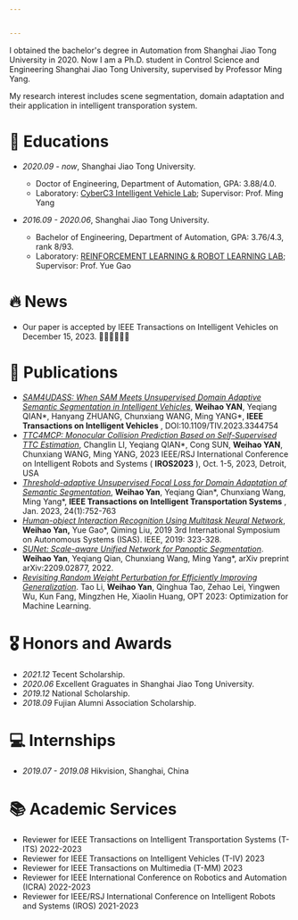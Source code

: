 ```yaml
---


---
```

<span class='anchor' id='about-me'></span>

I obtained the bachelor's degree in Automation from Shanghai Jiao Tong University in 2020. Now I am a Ph.D. student in Control Science and Engineering Shanghai Jiao Tong University, supervised by Professor Ming Yang.

My research interest includes scene segmentation, domain adaptation and their application in intelligent transporation system.

# 📖 Educations

- *2020.09 - now*, 	Shanghai Jiao Tong University.

  - Doctor of Engineering, Department of Automation, GPA: 3.88/4.0.

  * Laboratory: [CyberC3 Intelligent Vehicle Lab](https://cyberc3.sjtu.edu.cn/); Supervisor: Prof. Ming Yang
- *2016.09 - 2020.06*, 	Shanghai Jiao Tong University.

  - Bachelor of Engineering, Department of Automation, GPA: 3.76/4.3, rank 8/93.

  * Laboratory: [REINFORCEMENT LEARNING &amp; ROBOT LEARNING LAB](https://gaoyue.sjtu.edu.cn/index.html); Supervisor: Prof. Yue Gao

# 🔥 News

- Our paper is accepted by IEEE Transactions on Intelligent Vehicles on December 15, 2023. 🔔🔔🔔🎉🎉🎉

# 📝 Publications

* *[SAM4UDASS: When SAM Meets Unsupervised Domain Adaptive Semantic Segmentation in Intelligent Vehicles](https://ieeexplore.ieee.org/document/10366854)*, **Weihao YAN**, Yeqiang QIAN*, Hanyang ZHUANG, Chunxiang WANG, Ming YANG*, **IEEE Transactions on Intelligent Vehicles** , DOI:10.1109/TIV.2023.3344754
* *[TTC4MCP: Monocular Collision Prediction Based on Self-Supervised TTC Estimation](https://ieeexplore.ieee.org/abstract/document/10341966)*, Changlin LI, Yeqiang QIAN*, Cong SUN, **Weihao YAN**, Chunxiang WANG, Ming YANG, 2023 IEEE/RSJ International Conference on Intelligent Robots and Systems ( **IROS2023** ), Oct. 1-5, 2023, Detroit, USA
* *[Threshold-adaptive Unsupervised Focal Loss for Domain Adaptation of Semantic Segmentation](https://ieeexplore.ieee.org/abstract/document/9916201/)*, **Weihao Yan**, Yeqiang Qian*, Chunxiang Wang, Ming Yang*,  **IEEE Transactions on Intelligent Transportation Systems** , Jan. 2023, 24(1):752-763
* *[Human-object Interaction Recognition Using Multitask Neural Network](https://ieeexplore.ieee.org/abstract/document/8757767)*, **Weihao Yan,** Yue Gao*, Qiming Liu, 2019 3rd International Symposium on Autonomous Systems (ISAS). IEEE, 2019: 323-328.
* *[SUNet: Scale-aware Unified Network for Panoptic Segmentation](https://arxiv.org/abs/2209.02877)*. **Weihao Yan**, Yeqiang Qian, Chunxiang Wang, Ming Yang*,  arXiv preprint arXiv:2209.02877, 2022.
* *[Revisiting Random Weight Perturbation for Efficiently Improving Generalization](https://openreview.net/pdf?id=VcuScWOJfl)*. Tao Li, **Weihao Yan**, Qinghua Tao, Zehao Lei, Yingwen Wu, Kun Fang, Mingzhen He, Xiaolin Huang, OPT 2023: Optimization for Machine Learning.

# 🎖 Honors and Awards

- *2021.12* Tecent Scholarship.
- *2020.06* Excellent Graguates in Shanghai Jiao Tong University.
- *2019.12* National Scholarship.
- *2018.09* Fujian Alumni Association Scholarship.

# 💻 Internships

* *2019.07 - 2019.08* Hikvision, Shanghai, China

# 📚 Academic Services

* Reviewer for IEEE Transactions on Intelligent Transportation Systems (T-ITS) 2022-2023
* Reviewer for IEEE Transactions on Intelligent Vehicles (T-IV) 2023
* Reviewer for IEEE Transactions on Multimedia (T-MM) 2023
* Reviewer for IEEE International Conference on Robotics and Automation (ICRA) 2022-2023
* Reviewer for IEEE/RSJ International Conference on Intelligent Robots and Systems (IROS) 2021-2023
